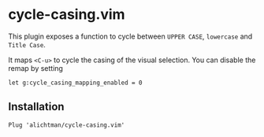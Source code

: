 # cycle-casing.vim

This plugin exposes a function to cycle between `UPPER CASE`, `lowercase` and `Title Case`.

It maps `<C-u>` to cycle the casing of the visual selection. You can disable the remap by setting

```vim
let g:cycle_casing_mapping_enabled = 0
```

## Installation

```
Plug 'alichtman/cycle-casing.vim'
```
